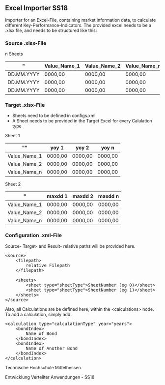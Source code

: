 ## Excel Importer SS18 
Importer for an Excel-File, containing market information data, to calculate different Key-Performance-Indicators.
The provided excel needs to be a .xlsx file, and needs to be structured like this:

### Source .xlsx-File

n Sheets

" | Value_Name_1 | Value_Name_2 | Value_Name_n 
------|------|----|------
DD.MM.YYYY | 0000,00 | 0000,00 | 0000,00
DD.MM.YYYY | 0000,00 | 0000,00 | 0000,00
DD.MM.YYYY | 0000,00 | 0000,00 | 0000,00



### Target .xlsx-File
- Sheets need to be defined in configs.xml
- A Sheet needs to be provided in the Target Excel for every Calulation type

Sheet 1

"" | yoy 1 | yoy 2 | yoy n
------|------|----|------
Value_Name_1 | 0000,00 | 0000,00 | 0000,00
Value_Name_2 | 0000,00 | 0000,00 | 0000,00
Value_Name_n | 0000,00 | 0000,00 | 0000,00

Sheet 2

" | maxdd 1 | maxdd 2 | maxdd n
------|------|----|------
Value_Name_1 | 0000,00 | 0000,00 | 0000,00
Value_Name_2 | 0000,00 | 0000,00 | 0000,00
Value_Name_n | 0000,00 | 0000,00 | 0000,00

### Configuration .xml-File

Source- Target- and Result- relative paths will be provided here.
<pre>
&lt;source>
    &lt;filepath>
        relative Filepath
    &lt;/filepath>
    
    &lt;sheets>
        &lt;sheet type="sheetType">SheetNumber (eg 0)&lt;/sheet>
        &lt;sheet type="sheetType">SheetNumber (eg 1)&lt;/sheet>
    &lt;/sheets>
&lt;/source>
</pre>

Also, all Calculations are be defined here, within the &lt;calculations> node.
To add a calculation, simply add:
<pre>
&lt;calculation type="calculationType" year="years">
    &lt;bondIndex>
        Name of Bond
    &lt;/bondIndex>
    &lt;bondIndex>
        Name of Another Bond
    &lt;/bondIndex>
&lt;/calculation>                    
</pre> 




Technische Hochschule Mittelhessen

Entwicklung Verteilter Anwendungen - SS18
